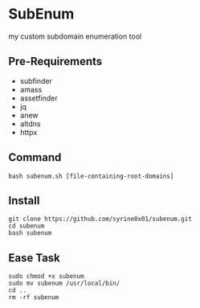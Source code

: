 # SubEnum

my custom subdomain enumeration tool

## Pre-Requirements
- subfinder
- amass
- assetfinder
- jq
- anew
- altdns
- httpx

## Command
`bash subenum.sh [file-containing-root-domains]`

## Install
```
git clone https://github.com/syrine0x01/subenum.git
cd subenum
bash subenum
```

## Ease Task
```
sudo chmod +x subenum
sudo mv subenum /usr/local/bin/
cd ..
rm -rf subenum
```
